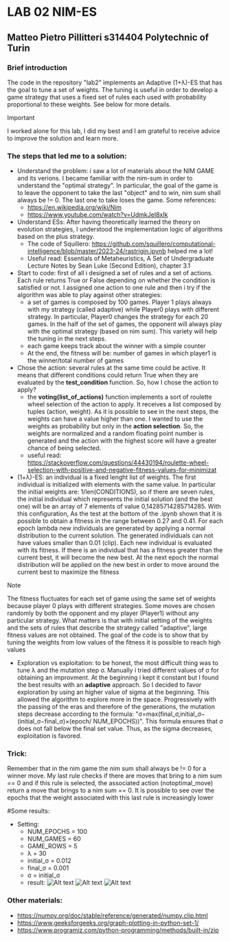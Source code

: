 # LAB 02 NIM-ES
## Matteo Pietro Pillitteri s314404 Polytechnic of Turin

### Brief introduction
The code in the repository "lab2" implements an Adaptive (1+λ)-ES that has the goal to tune a set of weights. The tuning is useful in order to develop a game strategy that uses a fixed set of rules each used with probability proportional to these weights. See below for more details.
> [!IMPORTANT]
> I worked alone for this lab, I did my best and I am grateful to receive advice to improve the solution and learn more.

### The steps that led me to a solution:
- Understand the problem: i saw a lot of materials about the NIM GAME and its verions. I became familiar with the nim-sum in order to understand the "optimal strategy". In particular, the goal of the game is to leave the opponent to take the last "object" and to win, nim sum shall always be != 0. The last one to take loses the game. Some references:
   - https://en.wikipedia.org/wiki/Nim
   - https://www.youtube.com/watch?v=UdmkJeI8xIk
- Understand ESs: After having theoretically learned the theory on evolution strategies, I understood the implementation logic of algorithms based on the plus strategy.
  - The code of Squillero: https://github.com/squillero/computational-intelligence/blob/master/2023-24/rastrigin.ipynb helped me a lot!
  - Useful read:  Essentials of Metaheuristics, A Set of Undergraduate Lecture Notes by Sean Luke (Second Edition), chapter 3.1
- Start to code: first of all i designed a set of rules and a set of actions. Each rule returns True or False depending on whether the condition is satisfied or not. I assigned one action to one rule and then i try if the algorithm was able to play against other strategies:
  - a set of games is composed by 100 games. Player 1 plays always with my strategy (called adaptive) while Player0 plays with different strategy. In particular, Player0 changes the strategy for each 20 games. In the half of the set of games, the opponent will always play with the optimal strategy (based on nim sum). This variety will help the tuning in the next steps.
  - each game keeps track about the winner with a simple counter
  - At the end, the fitness will be: number of games in which player1 is the winner/total number of games
- Chose the action: several rules at the same time could be active. It means that different conditions could return True when they are evaluated by the **test_condition** function. So, how I chose the action to apply?
   - the **voting(list_of_actions)** function implements a sort of roulette wheel selection of the action to apply. It receives a list composed by tuples (action, weight). As it is possible to see in the next steps, the weights can have a value higher than one. I wanted to use the weights as probability but only in the __action selection__. So, the weights are normalized and a random floating point number is generated and the action with the highest score will have a greater chance of being selected.
   - useful read: https://stackoverflow.com/questions/44430194/roulette-wheel-selection-with-positive-and-negative-fitness-values-for-minimizat
- (1+λ)-ES: an individual is a fixed lenght list of weights. The first individual is initialized with elements with the same value. In particular the initial weights are: 1/len(CONDITIONS), so if there are seven rules, the initial individual which represents the initial solution (and the best one) will be an array of 7 elements of value 0,14285714285714285.  With this configuration, As the test at the bottom of the .ipynb shown that it is possible to obtain a fitness in the range between 0.27 and 0.41. For each epoch lambda new individuals are generated by applying a normal distribution to the current solution. The generated individuals can not have values smaller than 0.01 (clip). Each new individual is evaluated with its fitness. If there is an individual that has a fitness greater than the current best, it will become the new best. At the next epoch the normal distribution will be applied on the new best in order to move around the current best to maximize the fitness
> [!NOTE]
> The fitness fluctuates for each set of game using the same set of weights because player 0 plays with different strategies. Some moves are chosen randomly by both the opponent and my player (Player1) without any particular strategy. What matters is that with initial setting of the weights and the sets of rules that describe the strategy called "adaptive", large fitness values are not obtained. The goal of the code is to show that by tuning the weights from low values of the fitness it is possible to reach high values

- Exploration vs exploitation: to be honest, the most difficult thing was to tune λ and the mutation step σ. Manually i tried different values of σ for obtaining an improvment. At the beginning i kept it constant but I found the best results with an **adaptive** approach. So I decided to favor exploration by using an higher value of sigma at the beginning. This allowed the algorithm to explore more in the space.
Progressively with the passing of the eras and therefore of the generations, the mutation steps decrease according to the formula: "σ=max(final_σ,initial_σ−(initial_σ−final_σ)×(epoch/ NUM_EPOCHS))". This formula ensures that σ does not fall below the final set value. Thus, as the sigma decreases, exploitation is favored.

### Trick:
Remember that in the nim game the nim sum shall always be != 0 for a winner move. My last rule checks if there are moves that bring to a nim sum == 0 and if this rule is selected, the associated action (notoptimal_move) return a move that brings to a nim sum == 0. It is possible to see over the epochs that the weight associated with this last rule is increasingly lower

#Some results:
- Setting:
   - NUM_EPOCHS = 100 
   - NUM_GAMES = 60 
   - GAME_ROWS = 5
   - λ = 30
   - initial_σ = 0.012
   - final_σ = 0.001
   - σ = initial_σ
   - result:
     ![Alt text](/result_images/start.png)
     ![Alt text](/result_images/end.png)
     ![Alt text](/result_images/graph.png)

### Other materials:
- https://numpy.org/doc/stable/reference/generated/numpy.clip.html
- https://www.geeksforgeeks.org/graph-plotting-in-python-set-1/
- https://www.programiz.com/python-programming/methods/built-in/zip

